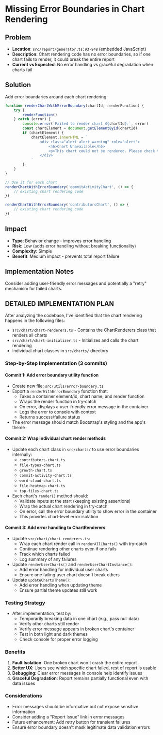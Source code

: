 # Missing Error Boundaries in Chart Rendering

## Problem
- **Location**: `src/report/generator.ts:93-948` (embedded JavaScript)
- **Description**: Chart rendering code has no error boundaries, so if one chart fails to render, it could break the entire report
- **Current vs Expected**: No error handling vs graceful degradation when charts fail

## Solution
Add error boundaries around each chart rendering:

```javascript
function renderChartWithErrorBoundary(chartId, renderFunction) {
    try {
        renderFunction()
    } catch (error) {
        console.error(`Failed to render chart ${chartId}:`, error)
        const chartElement = document.getElementById(chartId)
        if (chartElement) {
            chartElement.innerHTML = `
                <div class="alert alert-warning" role="alert">
                    <h6>Chart Unavailable</h6>
                    <p>This chart could not be rendered. Please check the console for details.</p>
                </div>
            `
        }
    }
}

// Use it for each chart
renderChartWithErrorBoundary('commitActivityChart', () => {
    // existing chart rendering code
})

renderChartWithErrorBoundary('contributorsChart', () => {
    // existing chart rendering code
})
```

## Impact
- **Type**: Behavior change - improves error handling
- **Risk**: Low (adds error handling without breaking functionality)
- **Complexity**: Simple
- **Benefit**: Medium impact - prevents total report failure

## Implementation Notes
Consider adding user-friendly error messages and potentially a "retry" mechanism for failed charts.

## DETAILED IMPLEMENTATION PLAN

After analyzing the codebase, I've identified that the chart rendering happens in the following files:
- `src/chart/chart-renderers.ts` - Contains the ChartRenderers class that renders all charts
- `src/chart/chart-initializer.ts` - Initializes and calls the chart rendering
- Individual chart classes in `src/charts/` directory

### Step-by-Step Implementation (3 commits)

#### Commit 1: Add error boundary utility function
- Create new file: `src/utils/error-boundary.ts`
- Export a `renderWithErrorBoundary` function that:
  - Takes a container element/id, chart name, and render function
  - Wraps the render function in try-catch
  - On error, displays a user-friendly error message in the container
  - Logs the error to console with context
  - Returns success/failure status
- The error message should match Bootstrap's styling and the app's theme

#### Commit 2: Wrap individual chart render methods
- Update each chart class in `src/charts/` to use error boundaries internally:
  - `contributors-chart.ts`
  - `file-types-chart.ts`
  - `growth-chart.ts`
  - `commit-activity-chart.ts`
  - `word-cloud-chart.ts`
  - `file-heatmap-chart.ts`
  - `top-files-chart.ts`
- Each chart's `render()` method should:
  - Validate inputs at the start (keeping existing assertions)
  - Wrap the actual chart rendering in try-catch
  - On error, call the error boundary utility to show error in the container
  - This provides chart-level error isolation

#### Commit 3: Add error handling to ChartRenderers
- Update `src/chart/chart-renderers.ts`:
  - Wrap each chart render call in `renderAllCharts()` with try-catch
  - Continue rendering other charts even if one fails
  - Track which charts failed
  - Log summary of any failures
- Update `renderUserCharts()` and `renderUserChartInstance()`:
  - Add error handling for individual user charts
  - Ensure one failing user chart doesn't break others
- Update `updateChartsTheme()`:
  - Add error handling when updating theme
  - Ensure partial theme updates still work

### Testing Strategy
- After implementation, test by:
  - Temporarily breaking data in one chart (e.g., pass null data)
  - Verify other charts still render
  - Verify error message appears in broken chart's container
  - Test in both light and dark themes
  - Check console for proper error logging

### Benefits
1. **Fault Isolation**: One broken chart won't crash the entire report
2. **Better UX**: Users see which specific chart failed, rest of report is usable
3. **Debugging**: Clear error messages in console help identify issues
4. **Graceful Degradation**: Report remains partially functional even with data issues

### Considerations
- Error messages should be informative but not expose sensitive information
- Consider adding a "Report Issue" link in error messages
- Future enhancement: Add retry button for transient failures
- Ensure error boundary doesn't mask legitimate data validation errors